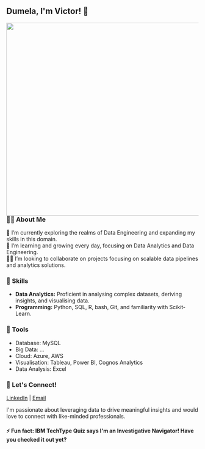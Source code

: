 ## Dumela, I'm Victor! 👋
<img align="right" width="505" src="https://github.com/user-attachments/assets/02ba04bb-1c15-465e-b7b7-0be14202486d">

### 👨‍💻 About Me
🔭 I’m currently exploring the realms of Data Engineering and expanding my skills in this domain. </br>
🌱 I’m learning and growing every day, focusing on Data Analytics and Data Engineering. </br>
👷‍♂️ I’m looking to collaborate on projects focusing on scalable data pipelines and analytics solutions. </br>
### 🚀 Skills
<!-- + **Data Engineering:** Developing robust data pipelines, ETL processes, and data warehousing. -->

+ **Data Analytics:** Proficient in analysing complex datasets, deriving insights, and visualising data.
+ **Programming:** Python, SQL, R, bash, Git, and familiarity with Scikit-Learn.
### 🔧 Tools
+ Database: MySQL <!--, MongoDB -->
+ Big Data: …
+ Cloud: Azure, AWS
+ Visualisation: Tableau, Power BI, Cognos Analytics
+ Data Analysis: Excel
<!-- ### 📊 Projects
+ Project Name: Brief description highlighting your role and key technologies used.
+ Project Name: Brief description highlighting your role and key technologies used.
+ Project Name: Brief description highlighting your role and key technologies used.
-->
### 💬 Let's Connect!
[LinkedIn](https://www.linkedin.com/in/za-mntungwa/)
| [Email](za.mntungwa@icloud.com)

I'm passionate about leveraging data to drive meaningful insights and would love to connect with like-minded professionals.
#### ⚡ Fun fact: IBM TechType Quiz says I'm an Investigative Navigator! Have you checked it out yet?

<!---
za-mntungwa/za-mntungwa is a ✨ special ✨ repository because its `README.md` (this file) appears on your GitHub profile.
You can click the Preview link to take a look at your changes.
--->
